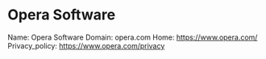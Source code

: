 
# Opera Software

Name: Opera Software
Domain: opera.com
Home: https://www.opera.com/
Privacy_policy: https://www.opera.com/privacy
